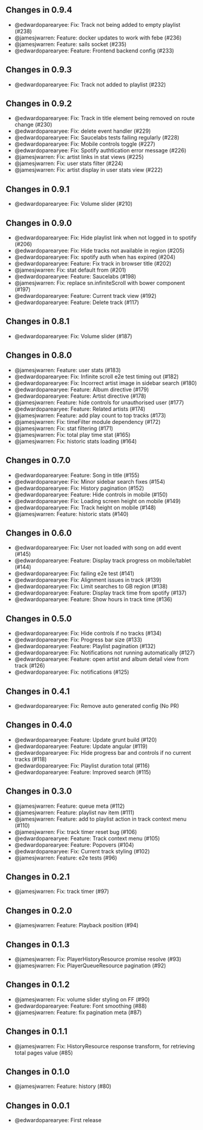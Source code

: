 ## Changes in 0.9.4

 * @edwardoparearyee: Fix: Track not being added to empty playlist (#238)
 * @jamesjwarren: Feature: docker updates to work with febe (#236)
 * @jamesjwarren: Feature: sails socket (#235)
 * @edwardoparearyee: Feature: Frontend backend config (#233)

## Changes in 0.9.3

 * @edwardoparearyee: Fix: Track not added to playlist (#232)

## Changes in 0.9.2

 * @edwardoparearyee: Fix: Track in title element being removed on route change (#230)
 * @edwardoparearyee: Fix: delete event handler (#229)
 * @edwardoparearyee: Fix: Saucelabs tests failing regularly  (#228)
 * @edwardoparearyee: Fix: Mobile controls toggle (#227)
 * @edwardoparearyee: Fix: Spotify authtication error message (#226)
 * @jamesjwarren: Fix: artist links in stat views (#225)
 * @jamesjwarren: Fix: user stats filter (#224)
 * @jamesjwarren: Fix: artist display in user stats view (#222)

## Changes in 0.9.1

 * @edwardoparearyee: Fix: Volume slider (#210)

## Changes in 0.9.0

 * @edwardoparearyee: Fix: Hide playlist link when not logged in to spotify (#206)
 * @edwardoparearyee: Fix: Hide tracks not available in region (#205)
 * @edwardoparearyee: Fix: spotify auth when has expired (#204)
 * @edwardoparearyee: Feature: Fix track in browser title (#202)
 * @jamesjwarren: Fix: stat default from (#201)
 * @edwardoparearyee: Feature: Saucelabs (#198)
 * @jamesjwarren: Fix: replace sn.infiniteScroll with bower component (#197)
 * @edwardoparearyee: Feature: Current track view (#192)
 * @edwardoparearyee: Feature: Delete track (#117)

## Changes in 0.8.1

 * @edwardoparearyee: Fix: Volume slider (#187)

## Changes in 0.8.0

 * @jamesjwarren: Feature: user stats (#183)
 * @edwardoparearyee: Fix: Infinite scroll e2e test timing out (#182)
 * @edwardoparearyee: Fix: Incorrect artist image in sidebar search (#180)
 * @edwardoparearyee: Feature: Album directive (#179)
 * @edwardoparearyee: Feature: Artist directive (#178)
 * @jamesjwarren: Feature: hide controls for unauthorised user (#177)
 * @edwardoparearyee: Feature: Related artists (#174)
 * @jamesjwarren: Feature: add play count to top tracks (#173)
 * @jamesjwarren: Fix: timeFilter module dependency (#172)
 * @jamesjwarren: Fix: stat filtering (#171)
 * @jamesjwarren: Fix: total play time stat (#165)
 * @jamesjwarren: Fix: historic stats loading (#164)

## Changes in 0.7.0

 * @edwardoparearyee: Feature: Song in title (#155)
 * @edwardoparearyee: Fix: Minor sidebar search fixes (#154)
 * @edwardoparearyee: Fix: History pagination (#152)
 * @edwardoparearyee: Feature: Hide controls in mobile (#150)
 * @edwardoparearyee: Fix: Loading screen height on mobile (#149)
 * @edwardoparearyee: Fix: Track height on mobile (#148)
 * @jamesjwarren: Feature: historic stats (#140)

## Changes in 0.6.0

 * @edwardoparearyee: Fix: User not loaded with song on add event (#145)
 * @edwardoparearyee: Feature: Display track progress on mobile/tablet (#144)
 * @edwardoparearyee: Fix: failing e2e test (#141)
 * @edwardoparearyee: Fix: Alignment issues in track (#139)
 * @edwardoparearyee: Fix: Limit searches to GB region (#138)
 * @edwardoparearyee: Feature: Display track time from spotify (#137)
 * @edwardoparearyee: Feature: Show hours in track time (#136)

## Changes in 0.5.0

 * @edwardoparearyee: Fix: Hide controls if no tracks (#134)
 * @edwardoparearyee: Fix: Progress bar size (#133)
 * @edwardoparearyee: Feature: Playlist pagination (#132)
 * @edwardoparearyee: Fix: Notifications not running automatically (#127)
 * @edwardoparearyee: Feature: open artist and album detail view from track (#126)
 * @edwardoparearyee: Fix: notifications (#125)

## Changes in 0.4.1

 * @edwardoparearyee: Fix: Remove auto generated config (No PR)

## Changes in 0.4.0

 * @edwardoparearyee: Feature: Update grunt build (#120)
 * @edwardoparearyee: Feature: Update angular (#119)
 * @edwardoparearyee: Fix: Hide progress bar and controls if no current tracks (#118)
 * @edwardoparearyee: Fix: Playlist duration total (#116)
 * @edwardoparearyee: Feature: Improved search (#115)

## Changes in 0.3.0

 * @jamesjwarren: Feature: queue meta (#112)
 * @jamesjwarren: Feature: playlist nav item (#111)
 * @jamesjwarren: Feature: add to playlist action in track context menu (#110)
 * @jamesjwarren: Fix: track timer reset bug (#106)
 * @edwardoparearyee: Feature: Track context menu (#105)
 * @edwardoparearyee: Feature: Popovers (#104)
 * @edwardoparearyee: Fix: Current track styling (#102)
 * @jamesjwarren: Feature: e2e tests (#96)

## Changes in 0.2.1

 * @jamesjwarren: Fix: track timer (#97)

## Changes in 0.2.0

 * @jamesjwarren: Feature: Playback position (#94)

## Changes in 0.1.3

 * @jamesjwarren: Fix: PlayerHistoryResource promise resolve (#93)
 * @jamesjwarren: Fix: PlayerQueueResource pagination (#92)

## Changes in 0.1.2

 * @jamesjwarren: Fix: volume slider styling on FF (#90)
 * @edwardoparearyee: Feature: Font smoothing (#88)
 * @jamesjwarren: Feature: fix pagination meta (#87)

## Changes in 0.1.1

 * @jamesjwarren: Fix: HistoryResource response transform, for retrieving total pages value (#85)

## Changes in 0.1.0

 * @jamesjwarren: Feature: history (#80)

## Changes in 0.0.1

 * @edwardoparearyee: First release
